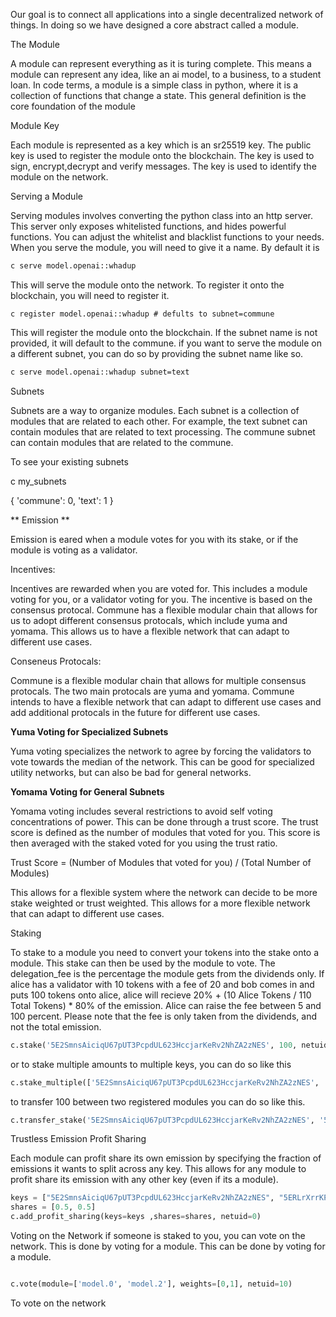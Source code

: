 
Our goal is to connect all applications into a single decentralized network of things. In doing so we have designed a core abstract called a module.

The Module

A module can represent everything as it is turing complete. This means a module can represent any idea, like an ai model, to a business, to a student loan. In code terms, a module is a simple class in python, where it is a collection of functions that change a state. This general definition is the core foundation of the module

Module Key

Each module is represented as a key which is an sr25519 key. The public key is used to register the module onto the blockchain. The key is used to sign, encrypt,decrypt and verify messages. The key is used to identify the module on the network.


Serving a Module

Serving modules involves converting the python class into an http server. This server only exposes whitelisted functions, and hides powerful functions. You can adjust the whitelist and blacklist functions to your needs. 
When you serve the module, you will need to give it a name. By default it is 

```bash
c serve model.openai::whadup
```

This will serve the module onto the network. To register it onto the blockchain, you will need to register it. 

```
c register model.openai::whadup # defults to subnet=commune
```

This will register the module onto the blockchain. If the subnet name is not provided, it will default to the commune.
if you want to serve the module on a different subnet, you can do so by providing the subnet name like so.

```bash
c serve model.openai::whadup subnet=text
```

Subnets

Subnets are a way to organize modules. Each subnet is a collection of modules that are related to each other. For example, the text subnet can contain modules that are related to text processing. The commune subnet can contain modules that are related to the commune.

To see your existing subnets

c my_subnets

{
    'commune': 0,
    'text': 1
}


** Emission **

Emission is eared when a module votes for you with its stake, or if the module is voting as a validator.

Incentives:

Incentives are rewarded when you are voted for. This includes a module voting for you, or a validator voting for you. The incentive is based on the consensus protocal. Commune has a flexible modular chain that allows for us to adopt different consensus protocals, which include yuma and yomama. This allows us to have a flexible network that can adapt to different use cases.

Conseneus Protocals:

Commune is a flexible modular chain that allows for multiple consensus protocals. The two main protocals are yuma and yomama. Commune intends to have a flexible network that can adapt to different use cases and add additional protocals in the future for different use cases.

**Yuma Voting for Specialized Subnets**

Yuma voting specializes the network to agree by forcing the validators to vote towards the median of the network. This can be good for specialized utility networks, but can also be bad for general networks.

**Yomama Voting for General Subnets**

Yomama voting includes several restrictions to avoid self voting concentrations of power. This can be done through a trust score. The trust score is defined as the number of modules that voted for you. This score is then averaged with the staked voted for you using the trust ratio.

Trust Score = (Number of Modules that voted for you) / (Total Number of Modules)

This allows for a flexible system where the network can decide to be more stake weighted or trust weighted. This allows for a more flexible network that can adapt to different use cases.


Staking 

To stake to a module you need to convert your tokens into the stake onto a module. This stake can then be used by the module to vote. The delegation_fee is the percentage the module gets from the dividends only. If alice has a validator with 10 tokens with a fee of 20 and bob comes in and puts 100 tokens onto alice, alice will recieve 20% + (10 Alice Tokens / 110 Total Tokens) * 80% of the emission. Alice can raise the fee between 5 and 100 percent. Please note that the fee is only taken from the dividends, and not the total emission. 

```python
c.stake('5E2SmnsAiciqU67pUT3PcpdUL623HccjarKeRv2NhZA2zNES', 100, netuid=10)
```
or to stake multiple amounts to multiple keys, you can do so like this

```python
c.stake_multiple(['5E2SmnsAiciqU67pUT3PcpdUL623HccjarKeRv2NhZA2zNES', '5ERLrXrrKPg9k99yp8DuGhop6eajPEgzEED8puFzmtJfyJES'], [100, 100], netuid=10)
```

to transfer 100 between two registered modules you can do so like this.

```python
c.transfer_stake('5E2SmnsAiciqU67pUT3PcpdUL623HccjarKeRv2NhZA2zNES', '5ERLrXrrKPg9k99yp8DuGhop6eajPEgzEED8puFzmtJfyJES', 100, netuid=10)
```

Trustless Emission Profit Sharing 

Each module can profit share its own emission by specifying the fraction of emissions it wants to split across any key. This allows for any module to profit share its emission with any other key (even if its a module).

```python 
keys = ["5E2SmnsAiciqU67pUT3PcpdUL623HccjarKeRv2NhZA2zNES", "5ERLrXrrKPg9k99yp8DuGhop6eajPEgzEED8puFzmtJfyJES"]
shares = [0.5, 0.5]
c.add_profit_sharing(keys=keys ,shares=shares, netuid=0)
```

Voting on the Network if someone is staked to you, you can vote on the network. This is done by voting for a module. This can be done by voting for a module. 

```python

c.vote(module=['model.0', 'model.2'], weights=[0,1], netuid=10)
```

To vote on the network








